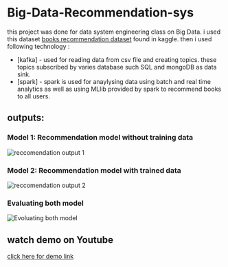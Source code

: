 
# Big-Data-Recommendation-sys

this project was done for data system engineering class on Big Data. i used this dataset [books recommendation dataset](https://www.kaggle.com/arashnic/book-recommendation-dataset) found in kaggle. then i used following technology :
* [kafka] - used for reading data from csv file and creating topics. these topics subscribed by varies database such SQL and mongoDB as data sink.  
* [spark] - spark is used for anaylysing data using batch and real time analytics as well as using MLlib provided by spark to recommend books to all users.


## outputs:
### Model 1: Recommendation model without training data 
![reccomendation output 1](https://user-images.githubusercontent.com/46978582/113816540-39464e80-9732-11eb-8bda-d2ffbe814965.png)

### Model 2: Recommendation model with trained data 

![reccomendation output 2](https://user-images.githubusercontent.com/46978582/113816726-6eeb3780-9732-11eb-9cc3-f5d5324bcd25.png)

### Evaluating both model

![Evoluating both model ](https://user-images.githubusercontent.com/46978582/113816759-79a5cc80-9732-11eb-86c7-7fd08b03b178.png)


## watch demo on Youtube
[click here for demo link](https://www.youtube.com/watch?v=LWZsbgLKyDc)
